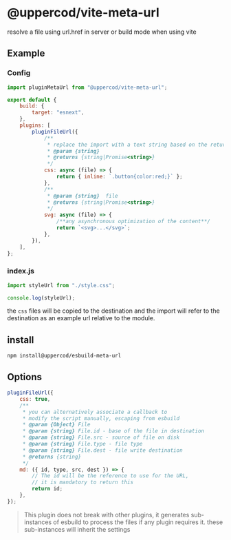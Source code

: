 # @uppercod/vite-meta-url

resolve a file using url.href in server or build mode when using vite

## Example

### Config

```js
import pluginMetaUrl from "@uppercod/vite-meta-url";

export default {
    build: {
        target: "esnext",
    },
    plugins: [
        pluginFileUrl({
            /**
             * replace the import with a text string based on the return
             * @param {string}
             * @returns {string|Promise<string>}
             */
            css: async (file) => {
                return { inline: `.button{color:red;}` };
            },
            /**
             * @param {string}  file
             * @returns {string|Promise<string>}
             */
            svg: async (file) => {
                /**any asynchronous optimization of the content**/
                return `<svg>...</svg>`;
            },
        }),
    ],
};
```

### index.js

```js
import styleUrl from "./style.css";

console.log(styleUrl);
```

the `css` files will be copied to the destination and the import will refer to the destination as an example url relative to the module.

## install

```
npm install@uppercod/esbuild-meta-url
```

## Options

```js
pluginFileUrl({
    css: true,
    /**
     * you can alternatively associate a callback to
     * modify the script manually, escaping from esbuild
     * @param {Object} File
     * @param {string} File.id - base of the file in destination
     * @param {string} File.src - source of file on disk
     * @param {string} File.type - file type
     * @param {string} File.dest - file write destination
     * @returns {string}
     */
    md: ({ id, type, src, dest }) => {
        // The id will be the reference to use for the URL,
        // it is mandatory to return this
        return id;
    },
});
```

> This plugin does not break with other plugins, it generates sub-instances of esbuild to process the files if any plugin requires it. these sub-instances will inherit the settings
